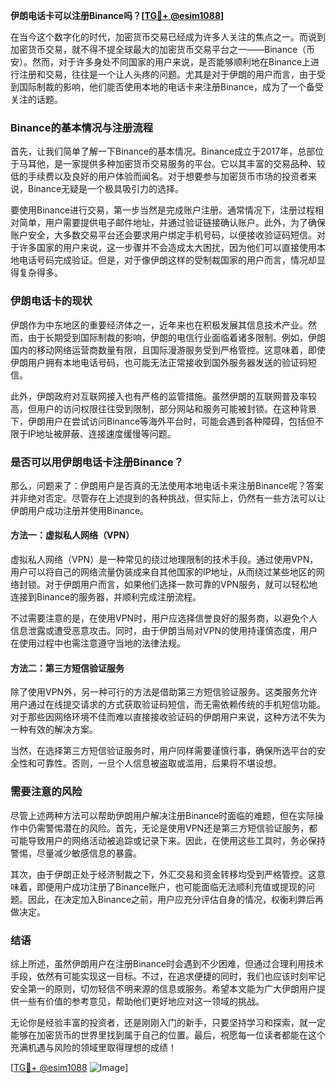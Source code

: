 **伊朗电话卡可以注册Binance吗？[[TG💪+ @esim1088](https://t.me/s/esim1088)]**

在当今这个数字化的时代，加密货币交易已经成为许多人关注的焦点之一。而说到加密货币交易，就不得不提全球最大的加密货币交易平台之一——Binance（币安）。然而，对于许多身处不同国家的用户来说，是否能够顺利地在Binance上进行注册和交易，往往是一个让人头疼的问题。尤其是对于伊朗的用户而言，由于受到国际制裁的影响，他们能否使用本地的电话卡来注册Binance，成为了一个备受关注的话题。

### Binance的基本情况与注册流程

首先，让我们简单了解一下Binance的基本情况。Binance成立于2017年，总部位于马耳他，是一家提供多种加密货币交易服务的平台。它以其丰富的交易品种、较低的手续费以及良好的用户体验而闻名。对于想要参与加密货币市场的投资者来说，Binance无疑是一个极具吸引力的选择。

要使用Binance进行交易，第一步当然是完成账户注册。通常情况下，注册过程相对简单，用户需要提供电子邮件地址，并通过验证链接确认账户。此外，为了确保账户安全，大多数交易平台还会要求用户绑定手机号码，以便接收验证码短信。对于许多国家的用户来说，这一步骤并不会造成太大困扰，因为他们可以直接使用本地电话号码完成验证。但是，对于像伊朗这样的受制裁国家的用户而言，情况却显得复杂得多。

### 伊朗电话卡的现状

伊朗作为中东地区的重要经济体之一，近年来也在积极发展其信息技术产业。然而，由于长期受到国际制裁的影响，伊朗的电信行业面临着诸多限制。例如，伊朗国内的移动网络运营商数量有限，且国际漫游服务受到严格管控。这意味着，即使伊朗用户拥有本地电话号码，也可能无法正常接收到国外服务器发送的验证码短信。

此外，伊朗政府对互联网接入也有严格的监管措施。虽然伊朗的互联网普及率较高，但用户的访问权限往往受到限制，部分网站和服务可能被封锁。在这种背景下，伊朗用户在尝试访问Binance等海外平台时，可能会遇到各种障碍，包括但不限于IP地址被屏蔽、连接速度缓慢等问题。

### 是否可以用伊朗电话卡注册Binance？

那么，问题来了：伊朗用户是否真的无法使用本地电话卡来注册Binance呢？答案并非绝对否定。尽管存在上述提到的各种挑战，但实际上，仍然有一些方法可以让伊朗用户成功注册并使用Binance。

#### 方法一：虚拟私人网络（VPN）

虚拟私人网络（VPN）是一种常见的绕过地理限制的技术手段。通过使用VPN，用户可以将自己的网络流量伪装成来自其他国家的IP地址，从而绕过某些地区的网络封锁。对于伊朗用户而言，如果他们选择一款可靠的VPN服务，就可以轻松地连接到Binance的服务器，并顺利完成注册流程。

不过需要注意的是，在使用VPN时，用户应选择信誉良好的服务商，以避免个人信息泄露或遭受恶意攻击。同时，由于伊朗当局对VPN的使用持谨慎态度，用户在使用过程中也需注意遵守当地的法律法规。

#### 方法二：第三方短信验证服务

除了使用VPN外，另一种可行的方法是借助第三方短信验证服务。这类服务允许用户通过在线提交请求的方式获取验证码短信，而无需依赖传统的手机短信功能。对于那些因网络环境不佳而难以直接接收验证码的伊朗用户来说，这种方法不失为一种有效的解决方案。

当然，在选择第三方短信验证服务时，用户同样需要谨慎行事，确保所选平台的安全性和可靠性。否则，一旦个人信息被盗取或滥用，后果将不堪设想。

### 需要注意的风险

尽管上述两种方法可以帮助伊朗用户解决注册Binance时面临的难题，但在实际操作中仍需警惕潜在的风险。首先，无论是使用VPN还是第三方短信验证服务，都可能导致用户的网络活动被追踪或记录下来。因此，在使用这些工具时，务必保持警惕，尽量减少敏感信息的暴露。

其次，由于伊朗正处于经济制裁之下，外汇交易和资金转移均受到严格管控。这意味着，即便用户成功注册了Binance账户，也可能面临无法顺利充值或提现的问题。因此，在决定加入Binance之前，用户应充分评估自身的情况，权衡利弊后再做决定。

### 结语

综上所述，虽然伊朗用户在注册Binance时会遇到不少困难，但通过合理利用技术手段，依然有可能实现这一目标。不过，在追求便捷的同时，我们也应该时刻牢记安全第一的原则，切勿轻信不明来源的信息或服务。希望本文能为广大伊朗用户提供一些有价值的参考意见，帮助他们更好地应对这一领域的挑战。

无论你是经验丰富的投资者，还是刚刚入门的新手，只要坚持学习和探索，就一定能够在加密货币的世界里找到属于自己的位置。最后，祝愿每一位读者都能在这个充满机遇与风险的领域里取得理想的成绩！

[[TG💪+ @esim1088](https://t.me/s/esim1088) ![Image](https://i.postimg.cc/4NQfJmqS/Snipaste-2025-05-13-00-14-12.png)]